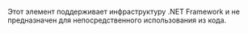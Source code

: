 Этот элемент поддерживает инфраструктуру .NET Framework и не предназначен для непосредственного использования из кода.